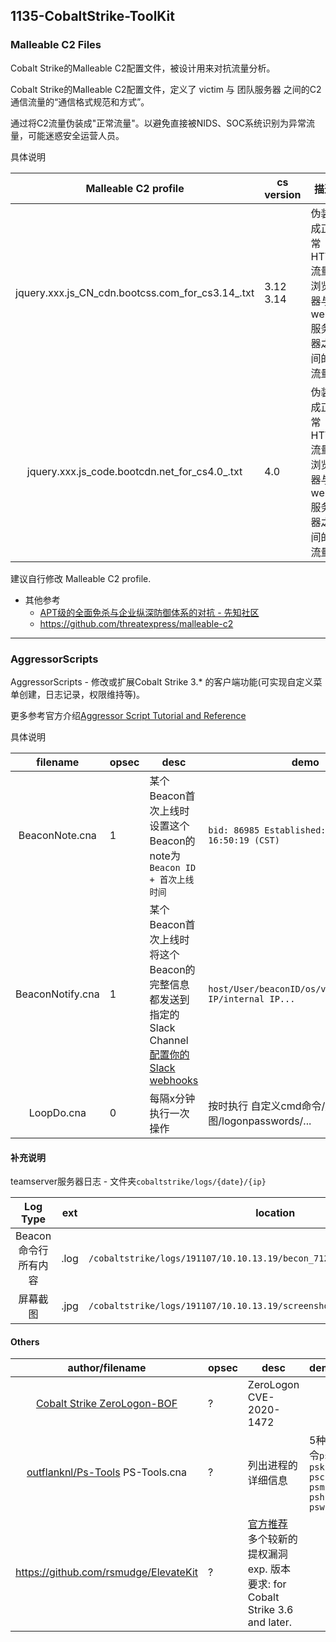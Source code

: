 ## 1135-CobaltStrike-ToolKit

### Malleable C2 Files

Cobalt Strike的Malleable C2配置文件，被设计用来对抗流量分析。

Cobalt Strike的Malleable C2配置文件，定义了 victim 与 团队服务器 之间的C2通信流量的“通信格式规范和方式”。

通过将C2流量伪装成"正常流量"。以避免直接被NIDS、SOC系统识别为异常流量，可能迷惑安全运营人员。


具体说明

|Malleable C2 profile|cs version|描述|
|:-----:|--|--|
|jquery.xxx.js_CN_cdn.bootcss.com_for_cs3.14_.txt|3.12 3.14|伪装成正常HTTP流量: 浏览器与web服务器之间的流量. |
|jquery.xxx.js_code.bootcdn.net_for_cs4.0_.txt| 4.0 | 伪装成正常HTTP流量: 浏览器与web服务器之间的流量. |

建议自行修改 Malleable C2 profile.

* 其他参考
  * [APT级的全面免杀与企业纵深防御体系的对抗 - 先知社区](https://xz.aliyun.com/t/4191) 
  * https://github.com/threatexpress/malleable-c2

---

### AggressorScripts

AggressorScripts - 修改或扩展Cobalt Strike 3.* 的客户端功能(可实现自定义菜单创建，日志记录，权限维持等)。

更多参考官方介绍[Aggressor Script Tutorial and Reference](https://www.cobaltstrike.com/aggressor-script/index.html)

具体说明

|filename|opsec|desc|demo|
|:-----:|--|------|-------|
|BeaconNote.cna|1|某个Beacon首次上线时 设置这个Beacon的note为`Beacon ID + 首次上线时间` |`bid: 86985 Established: 11/13/2019 16:50:19 (CST)`|
|BeaconNotify.cna|1|某个Beacon首次上线时 将这个Beacon的完整信息都发送到指定的Slack Channel [配置你的Slack webhooks](https://api.slack.com/messaging/webhooks)|`host/User/beaconID/os/ver/PID/external IP/internal IP...`|
|LoopDo.cna|0|每隔x分钟执行一次操作 | 按时执行 自定义cmd命令/屏幕截图/logonpasswords/...|


#### 补充说明

teamserver服务器日志 - 文件夹`cobaltstrike/logs/{date}/{ip}`

|Log Type|ext|location|
|:-----:|-|------------|
|Beacon命令行 所有内容|.log|`/cobaltstrike/logs/191107/10.10.13.19/becon_71256.log`|
|屏幕截图|.jpg|`/cobaltstrike/logs/191107/10.10.13.19/screenshots/screen_050658_87924.jpg`|


#### Others

|author/filename|opsec|desc|demo|
|:-----:|--|------|-------|
| [Cobalt Strike ZeroLogon-BOF](https://github.com/rsmudge/ZeroLogon-BOF) | ? | ZeroLogon CVE-2020-1472 |
| [outflanknl/Ps-Tools](https://github.com/outflanknl/Ps-Tools) PS-Tools.cna | ? | 列出进程的详细信息 |5种命令`psx psk psc psm psh psw` |
| https://github.com/rsmudge/ElevateKit | ? | [官方推荐](https://hstechdocs.helpsystems.com/manuals/cobaltstrike/current/userguide/content/topics/post-exploitation_privilege-escalation.htm?Highlight=ElevateKit) 多个较新的提权漏洞exp.  版本要求: for Cobalt Strike 3.6 and later. | |
